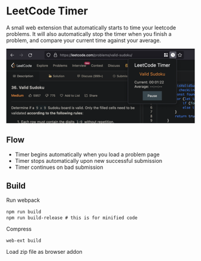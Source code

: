 # LeetCode Timer

A small web extension that automatically starts to time your leetcode problems. It will also automatically stop the timer when you finish a problem, and compare your current time against your average.

![Screenshot](screenshot.png)

## Flow

- Timer begins automatically when you load a problem page
- Timer stops automatically upon new successful submission
- Timer continues on bad submission

## Build

Run webpack

``` 
npm run build
npm run build-release # this is for minified code
```

Compress

```
web-ext build
```

Load zip file as browser addon
